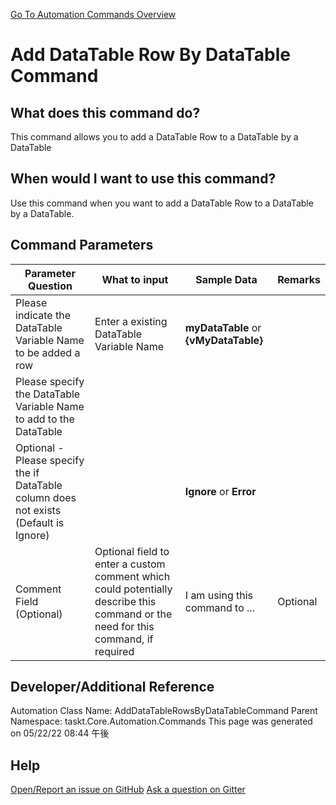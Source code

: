 <!--TITLE: Add DataTable Row By DataTable Command -->
<!-- SUBTITLE: a command in the DataTable Commands group. -->
[Go To Automation Commands Overview](/automation-commands.md)


# Add DataTable Row By DataTable Command


## What does this command do?
This command allows you to add a DataTable Row to a DataTable by a DataTable


## When would I want to use this command?
Use this command when you want to add a DataTable Row to a DataTable by a DataTable.


## Command Parameters
| Parameter Question   	| What to input  	|  Sample Data 	| Remarks  	|
| ---                    | ---               | ---           | ---       |
|Please indicate the DataTable Variable Name to be added a row|Enter a existing DataTable Variable Name|**myDataTable** or **{vMyDataTable}**||
|Please specify the DataTable Variable Name to add to the DataTable||||
|Optional - Please specify the if DataTable column does not exists (Default is Ignore)||**Ignore** or **Error**||
|Comment Field (Optional)|Optional field to enter a custom comment which could potentially describe this command or the need for this command, if required|I am using this command to ...|Optional|










## Developer/Additional Reference
Automation Class Name: AddDataTableRowsByDataTableCommand
Parent Namespace: taskt.Core.Automation.Commands
This page was generated on 05/22/22 08:44 午後


## Help
[Open/Report an issue on GitHub](https://github.com/saucepleez/taskt/issues/new)
[Ask a question on Gitter](https://gitter.im/taskt-rpa/Lobby)
